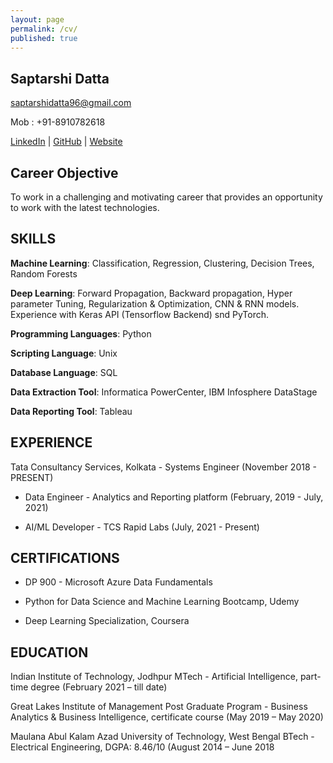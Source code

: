 ```yaml
---
layout: page
permalink: /cv/
published: true
---
```


## Saptarshi Datta

[saptarshidatta96@gmail.com](saptarshidatta96@gmail.com)

Mob : +91-8910782618

[LinkedIn](https://www.linkedin.com/in/saptarshi-datta/) | [GitHub](https://github.com/saptarshidatta96) | [Website](https://saptarshidatta.in/)

## Career Objective

To work in a challenging and motivating career that provides an opportunity to work with the latest
technologies.

## SKILLS

**Machine Learning**: Classification, Regression, Clustering, Decision Trees, Random Forests

**Deep Learning**: Forward Propagation, Backward propagation, Hyper parameter Tuning, Regularization & Optimization, CNN & RNN models. Experience with Keras API (Tensorflow
Backend) snd PyTorch.

**Programming Languages**: Python 

**Scripting Language**: Unix 

**Database Language**: SQL

**Data Extraction Tool**: Informatica PowerCenter, IBM Infosphere DataStage

**Data Reporting Tool**: Tableau

## EXPERIENCE

Tata Consultancy Services, Kolkata - Systems Engineer (November 2018 - PRESENT)

- Data Engineer - Analytics and Reporting platform (February, 2019 - July, 2021)

- AI/ML Developer - TCS Rapid Labs (July, 2021 - Present)

## CERTIFICATIONS 

- DP 900 - Microsoft Azure Data Fundamentals

- Python for Data Science and Machine Learning Bootcamp, Udemy

- Deep Learning Specialization, Coursera

## EDUCATION

Indian Institute of Technology, Jodhpur
MTech - Artificial Intelligence, part-time degree
(February 2021 – till date)

Great Lakes Institute of Management
Post Graduate Program - Business Analytics & Business Intelligence, certificate course
(May 2019 – May 2020)

Maulana Abul Kalam Azad University of Technology, West Bengal
BTech - Electrical Engineering, DGPA: 8.46/10
(August 2014 – June 2018
